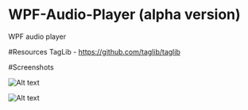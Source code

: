 # WPF-Audio-Player (alpha version)
WPF audio player

#Resources
TagLib - https://github.com/taglib/taglib

#Screenshots

![Alt text](http://storage2.static.itmages.ru/i/16/1111/h_1478895785_9375008_5866dcb729.jpg "Optional title")

![Alt text](http://storage8.static.itmages.ru/i/16/1111/h_1478896598_5242704_4c269865a0.png "Optional title")
